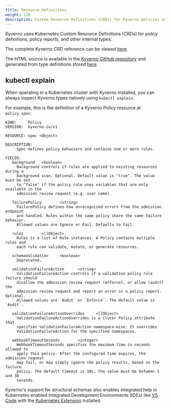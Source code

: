 ```yaml
---
title: Resource Definitions
weight: 120
description: Custom Resource Definitions (CRDs) for Kyverno policies and other types.
---
```


Kyverno uses Kubernetes Custom Resource Definitions (CRDs) for policy definitions, policy reports, and other internal types.

The complete Kyverno CRD reference can be viewed [here](https://htmlpreview.github.io/?https://github.com/kyverno/kyverno/blob/main/docs/user/crd/index.html).

The HTML source is available in the [Kyverno GitHub repository](https://github.com/kyverno/kyverno/tree/main/docs) and generated from type definitions stored [here](https://github.com/kyverno/kyverno/tree/main/api).

## kubectl explain

When operating in a Kubernetes cluster with Kyverno installed, you can always inspect Kyverno types natively using `kubectl explain`.

For example, this is the definition of a Kyverno Policy resource at `policy.spec`:

```shell
KIND:     Policy
VERSION:  kyverno.io/v1

RESOURCE: spec <Object>

DESCRIPTION:
     Spec defines policy behaviors and contains one or more rules.

FIELDS:
   background   <boolean>
     Background controls if rules are applied to existing resources during a
     background scan. Optional. Default value is "true". The value must be set
     to "false" if the policy rule uses variables that are only available in the
     admission review request (e.g. user name).

   failurePolicy        <string>
     FailurePolicy defines how unrecognized errors from the admission endpoint
     are handled. Rules within the same policy share the same failure behavior.
     Allowed values are Ignore or Fail. Defaults to Fail.

   rules        <[]Object>
     Rules is a list of Rule instances. A Policy contains multiple rules and
     each rule can validate, mutate, or generate resources.

   schemaValidation     <boolean>
     Deprecated.

   validationFailureAction      <string>
     ValidationFailureAction controls if a validation policy rule failure should
     disallow the admission review request (enforce), or allow (audit) the
     admission review request and report an error in a policy report. Optional.
     Allowed values are `Audit` or `Enforce`. The default value is `Audit`.

   validationFailureActionOverrides     <[]Object>
     ValidationFailureActionOverrides is a Cluter Policy attribute that
     specifies ValidationFailureAction namespace-wise. It overrides
     ValidationFailureAction for the specified namespaces.

   webhookTimeoutSeconds        <integer>
     WebhookTimeoutSeconds specifies the maximum time in seconds allowed to
     apply this policy. After the configured time expires, the admission request
     may fail, or may simply ignore the policy results, based on the failure
     policy. The default timeout is 10s, the value must be between 1 and 30
     seconds.
```

Kyverno's support for structural schemas also enables integrated help in Kubernetes enabled Integrated Development Environments (IDEs) like [VS Code](https://code.visualstudio.com/) with the [Kubernetes Extension](https://code.visualstudio.com/docs/azure/kubernetes#_install-the-kubernetes-extension) installed.
